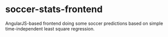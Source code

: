 soccer-stats-frontend
=====================

AngularJS-based frontend doing some soccer predictions based on simple time-independent least square regression.